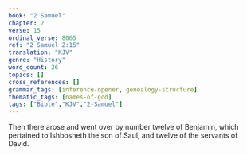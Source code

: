 ```yaml
---
book: "2 Samuel"
chapter: 2
verse: 15
ordinal_verse: 8065
ref: "2 Samuel 2:15"
translation: "KJV"
genre: "History"
word_count: 26
topics: []
cross_references: []
grammar_tags: [inference-opener, genealogy-structure]
thematic_tags: [names-of-god]
tags: ["Bible","KJV","2-Samuel"]
---
```

Then there arose and went over by number twelve of Benjamin, which pertained to Ishbosheth the son of Saul, and twelve of the servants of David.
